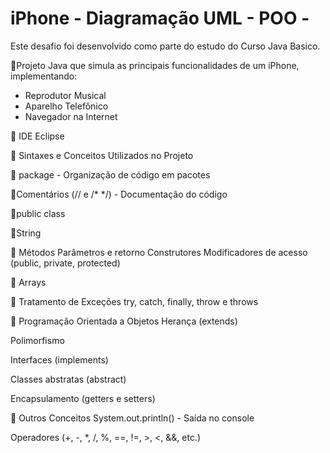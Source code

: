  # iPhone - Diagramação UML - POO  - 
 Este desafio foi desenvolvido como parte do estudo do Curso Java Basico.
 
 🔷Projeto Java que simula as principais funcionalidades de um iPhone, implementando:
- Reprodutor Musical
- Aparelho Telefônico
- Navegador na Internet

 🔷 IDE Eclipse

📌 Sintaxes e Conceitos Utilizados no Projeto

🔹 package - Organização de código em pacotes

🔹Comentários (// e /* */) - Documentação do código

🔹public class 

🔹String 

🔸 Métodos
Parâmetros e retorno
Construtores
Modificadores de acesso (public, private, protected)

🔸 Arrays

🔹 Tratamento de Exceções
try, catch, finally, throw e throws

🔸 Programação Orientada a Objetos
Herança (extends)

Polimorfismo

Interfaces (implements)

Classes abstratas (abstract)

Encapsulamento (getters e setters)

🔹 Outros Conceitos
System.out.println() - Saída no console

Operadores (+, -, *, /, %, ==, !=, >, <, &&, etc.)

